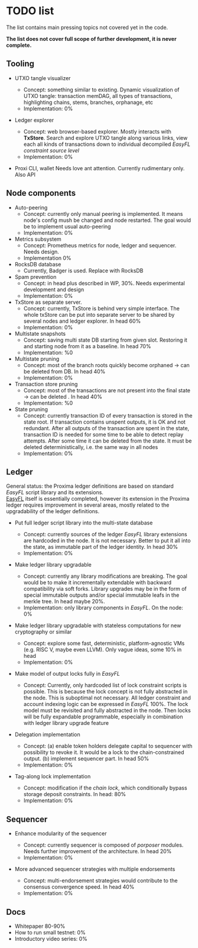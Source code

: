 # TODO list

The list contains main pressing topics not covered yet in the code. 

**The list does not cover full scope of further development, it is never complete.**

## Tooling
* UTXO tangle visualizer
  - Concept: something similar to existing. Dynamic visualization of UTXO tangle: transaction memDAG, 
all types of transactions, highlighting chains, stems, branches, orphanage, etc
  - Implementation: 0%
  
* Ledger explorer
  - Concept: web browser-based explorer. Mostly interacts with **TxStore**. 
Search and explore UTXO tangle along various links, view each all kinds of transactions down to individual decompiled _EasyFL constraint source level_
  - Implementation: 0%

* Proxi CLI, wallet
Needs love ant attention. Currently rudimentary only. Also API

## Node components
* Auto-peering
  * Concept: currently only manual peering is implemented. It means node's config mush be changed and node restarted. The goal would be to implement usual auto-peering
  * Implementation: 0%
* Metrics subsystem
  * Concept: Prometheus metrics for node, ledger and sequencer. Needs design.
  * Implementation 0%
* RocksDB database
  * Currently, Badger is used. Replace with RocksDB
* Spam prevention
  * Concept: in head plus described in WP, 30%. Needs experimental development and design
  * Implementation: 0%
* TxStore as separate server. 
  * Concept: currently, TxStore is behind very simple interface. The whole txStore can be put into separate 
server to be shared by several nodes and ledger explorer. In head 60%
  * Implementation: 0%
* Multistate snapshots
  * Concept: saving multi state DB starting from given slot. Restoring it and starting node from it as a baseline. In head 70%
  * Implementation: %0
* Multistate pruning
  * Concept: most of the branch roots quickly become orphaned -> can be deleted from DB. In head 40%
  * Implementation: 0%
* Transaction store pruning
  * Concept: most of the transactions are not present into the final state -> can be deleted . In head 40%
  * Implementation: %0
* State pruning
  * Concept: currently transaction ID of every transaction is stored in the state root. If transaction contains unspent outputs,
it is OK and not redundant. After all outputs of the transaction are spent in the state, transaction ID is needed for some time to be able to
detect replay attempts. After some time it can be deleted from the state. It must be deleted deterministically, i.e. the same way in all nodes
  * Implementation: 0%

## Ledger
General status: the Proxima ledger definitions are based on standard _EasyFL_ script library and its extensions.  
[EasyFL](https://github.com/lunfardo314/easyfl) itself is essentially completed, however its extension in the Proxima ledger requires improvement in several areas, 
mostly related to the upgradability of the ledger definitions.

* Put full ledger script library into the multi-state database 
  - Concept: currently sources of the ledger *EasyFL* library extensions are hardcoded in the node. It is not necessary. 
Better to put it all into the state, as immutable part of the ledger identity. In head 30%
  - Implementation: 0%
* Make ledger library upgradable  
  - Concept: currently any library modifications are breaking. The goal would be to make it incrementally extendable 
with backward compatibility via soft forks.
Library upgrades may be in the form of special immutable outputs and/or special immutable leafs in the merkle tree. In head maybe 20%.
  - Implementation: only library components in _EasyFL_. On the node: 0%
* Make ledger library upgradable with stateless computations for new cryptography or similar
  - Concept: explore some fast, deterministic, platform-agnostic VMs (e.g. RISC V, maybe even LLVM). Only vague ideas, some 10% in head
  - Implementation: 0%
* Make model of output locks fully in _EasyFL_ 
  - Concept: Currently, only hardcoded list of lock constraint scripts is possible. 
This is because the lock concept is not fully abstracted in the node. This is suboptimal not necessary. 
All ledger constraint and account indexing logic can be expressed in _EasyFL_ 100%. The lock model must be revisited and fully abstracted in the node. 
Then locks will be fully expandable programmable, especially in combination with ledger library upgrade feature
* Delegation implementation
  * Concept: (a) enable token holders delegate capital to sequencer with possibility to revoke it. It would be a lock to the chain-constrained output.
    (b) implement sequencer part. In head 50%
  * Implementation: 0%

* Tag-along lock implementation
  * Concept: modification if the _chain lock_, which conditionally bypass storage deposit constraints. In head: 80%
  * Implementation: 0%

## Sequencer

* Enhance modularity of the sequencer
  * Concept: currently sequencer is composed of _porposer_ modules. Needs further improvement of the architecture. In head 20%
  * Implementation: 0%

* More advanced sequencer strategies with multiple endorsements
  * Concept: multi-endorsement strategies would contribute to the consensus convergence speed. In head 40%
  * Implementation: 0%

## Docs
- Whitepaper 80-90%
- How to run small testnet: 0% 
- Introductory video series: 0%